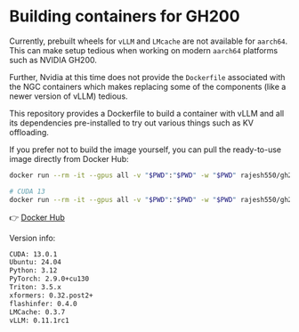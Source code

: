 # Building containers for GH200

Currently, prebuilt wheels for `vLLM` and `LMcache` are not available for `aarch64`. This can make setup tedious when working on modern `aarch64` platforms such as NVIDIA GH200.

Further, Nvidia at this time does not provide the `Dockerfile` associated with the NGC containers which makes replacing some of the components (like a newer version of vLLM) tedious.

This repository provides a Dockerfile to build a container with vLLM and all its dependencies pre-installed to try out various things such as KV offloading.

If you prefer not to build the image yourself, you can pull the ready-to-use image directly from Docker Hub:

```bash
docker run --rm -it --gpus all -v "$PWD":"$PWD" -w "$PWD" rajesh550/gh200-vllm:0.11.0 bash

# CUDA 13
docker run --rm -it --gpus all -v "$PWD":"$PWD" -w "$PWD" rajesh550/gh200-vllm:0.11.1rc1 bash
```

👉 [Docker Hub](https://hub.docker.com/repository/docker/rajesh550/gh200-vllm/general)

Version info:

```bash
CUDA: 13.0.1
Ubuntu: 24.04
Python: 3.12
PyTorch: 2.9.0+cu130
Triton: 3.5.x
xformers: 0.32.post2+
flashinfer: 0.4.0
LMCache: 0.3.7
vLLM: 0.11.1rc1
```